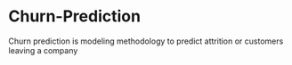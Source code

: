 # Churn-Prediction
Churn prediction is modeling methodology to predict attrition or customers leaving a company
